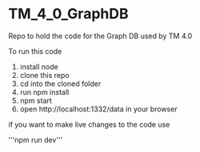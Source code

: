 TM_4_0_GraphDB
==============

Repo to hold the code for the Graph DB used by TM 4.0


To run this code

1. install node
2. clone this repo
3. cd into the cloned folder
4. run npm install
5. npm start
6. open http://localhost:1332/data in your browser

if you want to make live changes to the code use

'''npm run dev'''

